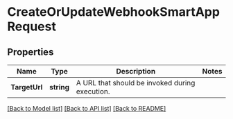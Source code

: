 # CreateOrUpdateWebhookSmartAppRequest

## Properties

Name | Type | Description | Notes
------------ | ------------- | ------------- | -------------
**TargetUrl** | **string** | A URL that should be invoked during execution. | 

[[Back to Model list]](../README.md#documentation-for-models) [[Back to API list]](../README.md#documentation-for-api-endpoints) [[Back to README]](../README.md)


